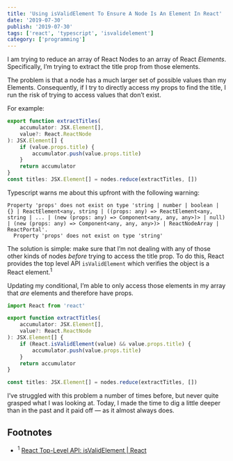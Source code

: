```yaml
---
title: 'Using isValidElement To Ensure A Node Is An Element In React'
date: '2019-07-30'
publish: '2019-07-30'
tags: ['react', 'typescript', 'isvalidelement']
category: ['programming']
---
```


I am trying to reduce an array of React Nodes to an array of React _Elements_. Specifically, I’m trying to extract the title prop from those elements.

The problem is that a node has a much larger set of possible values than my Elements. Consequently, if I try to directly access my props to find the title, I run the risk of trying to access values that don’t exist.

For example:

```javascript
export function extractTitles(
    accumulator: JSX.Element[],
    value?: React.ReactNode
): JSX.Element[] {
    if (value.props.title) {
        accumulator.push(value.props.title)
    }
    return accumulator
}
const titles: JSX.Element[] = nodes.reduce(extractTitles, [])
```

Typescript warns me about this upfront with the following warning:

```shell
Property 'props' does not exist on type 'string | number | boolean | {} | ReactElement<any, string | ((props: any) => ReactElement<any, string | ... | (new (props: any) => Component<any, any, any>)> | null) | (new (props: any) => Component<any, any, any>)> | ReactNodeArray | ReactPortal'.
  Property 'props' does not exist on type 'string'
```

The solution is simple: make sure that I’m not dealing with any of those other kinds of nodes _before_ trying to access the title prop. To do this, React provides the top level API `isValidElement` which verifies the object is a React element.<sup>1</sup>

Updating my conditional, I’m able to only access those elements in my array that _are_ elements and therefore have props.

```typescript
import React from 'react'

export function extractTitles(
    accumulator: JSX.Element[],
    value?: React.ReactNode
): JSX.Element[] {
    if (React.isValidElement(value) && value.props.title) {
        accumulator.push(value.props.title)
    }
    return accumulator
}

const titles: JSX.Element[] = nodes.reduce(extractTitles, [])
```

I’ve struggled with this problem a number of times before, but never quite grasped what I was looking at. Today, I made the time to dig a little deeper than in the past and it paid off — as it almost always does.

## Footnotes

-   <sup>1</sup> [React Top-Level API: isValidElement | React](https://reactjs.org/docs/react-api.html#isvalidelement)
